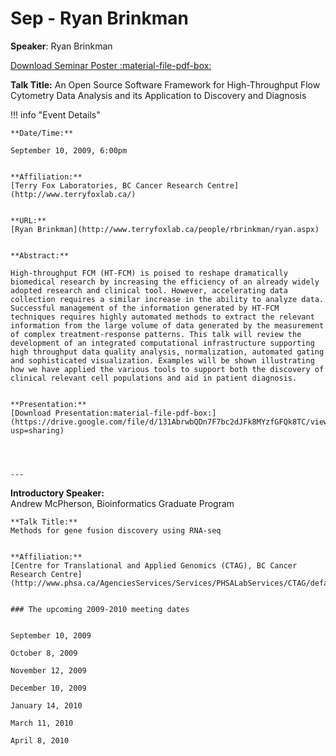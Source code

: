 # Sep - Ryan Brinkman

**Speaker**: Ryan Brinkman

[Download Seminar Poster :material-file-pdf-box:](https://drive.google.com/file/d/1j_an0IW1qQQertYn85hDx8Yombp8iy-R/view?usp=sharing)

**Talk Title:** An Open Source Software Framework for High-Throughput Flow Cytometry Data Analysis and its Application to Discovery and Diagnosis

!!! info "Event Details"
    
    
    **Date/Time:**
    
    September 10, 2009, 6:00pm
    
    
    **Affiliation:**     
    [Terry Fox Laboratories, BC Cancer Research Centre](http://www.terryfoxlab.ca/)
    
    
    **URL:**     
    [Ryan Brinkman](http://www.terryfoxlab.ca/people/rbrinkman/ryan.aspx)
    
    
    **Abstract:**
    
    High-throughput FCM (HT-FCM) is poised to reshape dramatically biomedical research by increasing the efficiency of an already widely adopted research and clinical tool. However, accelerating data collection requires a similar increase in the ability to analyze data. Successful management of the information generated by HT-FCM techniques requires highly automated methods to extract the relevant information from the large volume of data generated by the measurement of complex treatment-response patterns. This talk will review the development of an integrated computational infrastructure supporting high throughput data quality analysis, normalization, automated gating and sophisticated visualization. Examples will be shown illustrating how we have applied the various tools to support both the discovery of clinical relevant cell populations and aid in patient diagnosis.
    
    
    **Presentation:**     
    [Download Presentation:material-file-pdf-box:](https://drive.google.com/file/d/131AbrwbQDn7F7bc2dJFk8MYzfGFQk8TC/view?usp=sharing)
    
    
    
    
    ---

**Introductory Speaker:**     
    Andrew McPherson, Bioinformatics Graduate Program
    
    
    **Talk Title:**     
    Methods for gene fusion discovery using RNA-seq
    
    
    **Affiliation:**     
    [Centre for Translational and Applied Genomics (CTAG), BC Cancer Research Centre](http://www.phsa.ca/AgenciesServices/Services/PHSALabServices/CTAG/default.htm)
    
    
    ### The upcoming 2009-2010 meeting dates
    
    
    September 10, 2009
    
    October 8, 2009
    
    November 12, 2009
    
    December 10, 2009
    
    January 14, 2010
    
    March 11, 2010
    
    April 8, 2010
    
    

